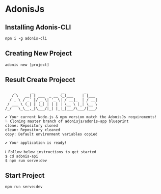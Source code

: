 # AdonisJs

## Installing Adonis-CLI

```
npm i -g adonis-cli
```

## Creating New Project

```
adonis new [project]
```

## Result Create Projecct

```
    _       _             _         _     
   / \   __| | ___  _ __ (_)___    | |___ 
  / _ \ / _` |/ _ \| '_ \| / __|_  | / __|
 / ___ \ (_| | (_) | | | | \__ \ |_| \__ \
/_/   \_\__,_|\___/|_| |_|_|___/\___/|___/

✔ Your current Node.js & npm version match the AdonisJs requirements!
⠧ Cloning master branch of adonisjs/adonis-app blueprint
clone: Repository cloned
clean: Repository cleaned
copy: Default environment variables copied

✔ Your application is ready!

ℹ Follow below instructions to get started
$ cd adonis-api
$ npm run serve:dev

```

## Start Project 

```
npm run serve:dev
```
